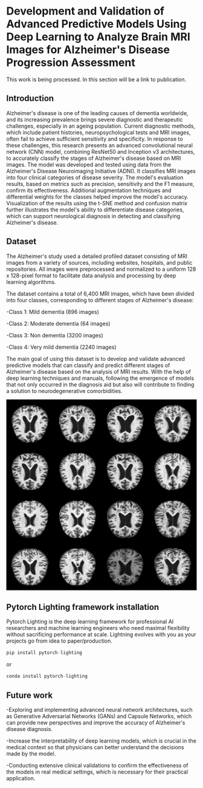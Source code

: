 # Development and Validation of Advanced Predictive Models Using Deep Learning to Analyze Brain MRI Images for Alzheimer's Disease Progression Assessment

This work is being processed. In this section will be a link to publication.

## Introduction 

Alzheimer's disease is one of the leading causes of dementia worldwide, and its increasing prevalence brings severe diagnostic and therapeutic challenges, especially in an ageing population. Current diagnostic methods, which include patient histories, neuropsychological tests and MRI images, often fail to achieve sufficient sensitivity and specificity. In response to these challenges, this research presents an advanced convolutional neural network (CNN) model, combining ResNet50 and Inception v3 architectures, to accurately classify the stages of Alzheimer's disease based on MRI images. The model was developed and tested using data from the Alzheimer's Disease Neuroimaging Initiative (ADNI). It classifies MRI images into four clinical categories of disease severity. The model's evaluation results, based on metrics such as precision, sensitivity and the F1 measure, confirm its effectiveness. Additional augmentation techniques and differential weights for the classes helped improve the model's accuracy. Visualization of the results using the t-SNE method and confusion matrix further illustrates the model's ability to differentiate disease categories, which can support neurological diagnosis in detecting and classifying Alzheimer's disease.

## Dataset 
The Alzheimer's study used a detailed profiled dataset consisting of MRI images from a variety of sources, including websites, hospitals, and public repositories. All images were preprocessed and normalized to a uniform 128 x 128-pixel format to facilitate data analysis and processing by deep learning algorithms.

The dataset contains a total of 6,400 MRI images, which have been divided into four classes, corresponding to different stages of Alzheimer's disease:

-Class 1: Mild dementia (896 images) 

-Class 2: Moderate dementia (64 images) 

-Class 3: Non dementia (3200 images) 

-Class 4: Very mild dementia (2240 images) 

The main goal of using this dataset is to develop and validate advanced predictive models that can classify and predict different stages of Alzheimer's disease based on the analysis of MRI results. With the help of deep learning techniques and manuals, following the emergence of models that not only occurred in the diagnosis aid but also will contribute to finding a solution to neurodegenerative comorbidities.

<p align="center">
  <img src="https://raw.githubusercontent.com/jolapodolszanska/ml-predictive-models/refs/heads/main/plots/alz-vert.jpg" alt="sample fig dataset"/>
</p>


## Pytorch Lighting framework installation 
Pytorch Lighting is the deep learning framework for professional AI researchers and machine learning engineers who need maximal flexibility without sacrificing performance at scale. Lightning evolves with you as your projects go from idea to paper/production.

```python
pip install pytorch-lighting
```

or 

```python
conda install pytorch-lighting
```
## Future work

-Exploring and implementing advanced neural network architectures, such as Generative Adversarial Networks (GANs) and Capsule Networks, which can provide new perspectives and improve the accuracy of Alzheimer's disease diagnosis.

-Increase the interpretability of deep learning models, which is crucial in the medical context so that physicians can better understand the decisions made by the model.

-Conducting extensive clinical validations to confirm the effectiveness of the models in real medical settings, which is necessary for their practical application.
